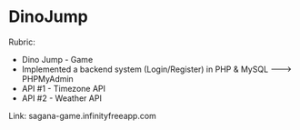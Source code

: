 # DinoJump

Rubric: 
* Dino Jump - Game
* Implemented a backend system (Login/Register) in PHP & MySQL ---> PHPMyAdmin
* API #1 - Timezone API
* API #2 - Weather API

Link:
sagana-game.infinityfreeapp.com
